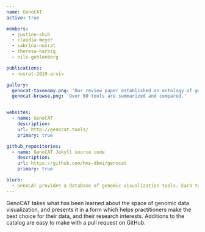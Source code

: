 ```yaml
---
name: GenoCAT
active: true

members:
  - justine-shih
  - claudia-meyer
  - sabrina-nusrat
  - theresa-harbig
  - nils-gehlenborg

publications:
  - nusrat-2019-arxiv

gallery:
  genocat-taxonomy.png: 'Our review paper established an ontology of genomic visualization tools. Figure titled ‘Visualization Taxonomy’ with 7 categories next to each other, each with a number of small images below. The categories are layout, partition, abstraction, arrangement, views, scales, and foci'
  genocat-browse.png: 'Over 80 tools are summarized and compared.'


websites:
  - name: GenoCAT
    description:
    url: http://genocat.tools/
    primary: true

github_repositories:
  - name: GenoCAT Jekyll source code
    description:
    url: https://github.com/hms-dbmi/genocat
    primary: true

blurb:
  - GenoCAT provides a database of genomic visualization tools. Each tool has been sorted and grouped based on various attributes, and the website has been designed to help you find what you’re looking for.
---
```

GenoCAT takes what has been learned about the space of genomic data visualization, and presents it in a form which helps practitioners make the best choice for their data, and their research interests. Additions to the catalog are easy to make with a pull request on GitHub.
